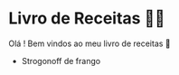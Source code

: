 # Livro de Receitas :man_cook:

Olá ! Bem vindos ao meu livro de receitas  :wave:

- Strogonoff de frango
